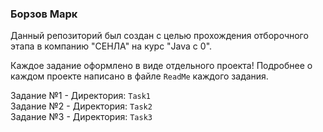 ### Борзов Марк

Данный репозиторий был создан с целью прохождения отборочного этапа в компанию "СЕНЛА" на курс  "Java c 0".

Каждое задание оформлено в виде отдельного проекта! Подробнее о каждом проекте написано в файле `ReadMe` каждого задания.

Задание №1 - Директория: `Task1`  
Задание №2 - Директория: `Task2`   
Задание №3 - Директория: `Task3`
